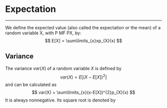 # Expectation
---

We define the expected value (also called the expectation or the mean) 
of a random variable X, with P MF PX, by:
$$
E[X] = \sum\limits_{x}xp_{X}(x)
$$

## Variance

The variance $var(X)$ of a random variable $X$ is defined by
$$
var(X) = E[(X - E[X])^2]
$$
and can be calculated as
$$
var(X) = \sum\limits_{x}(x-E[X])^{2}p_{X}(x)
$$
It is always nonnegative. Its square root is denoted by 
